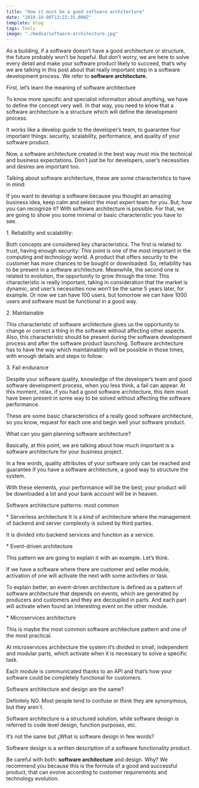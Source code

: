 ```yaml
---
title: "How it must be a good software architecture"
date: "2018-10-08T13:22:35.000Z"
template: blog
tags: Tools
image: "./media/software-architecture.jpg"
---
```


As a building, if a software doesn’t have a good architecture or structure, the future probably won’t be hopeful. But don’t worry, we are here to solve every detail and make your software product likely to succeed, that’s why we are talking in this post about that really important step in a software development process. We refer to **software architecture.** 

<title-2>First, let’s learn the meaning of software architecture</tittle-2>

To know more specific and specialist information about anything, we have to define the concept very well. In that way, you need to know that a software architecture is a structure which will define the development process. 

It works like a develop guide to the developer’s team, to guarantee four important things: security, scalability, performance, and quality of your software product. 

Now, a software architecture created in the best way must mix the technical and business expectations. Don’t just be for developers, user’s necessities and desires are important too.

<title-3>Talking about software architecture, these are some characteristics to have in mind:</tittle-3>

If you want to develop a software because you thought an amazing business idea, keep calm and select the most expert team for you. But, how you can recognize it? With software architecture is possible. For that, we are going to show you some minimal or basic characteristic you have to see. 

 
<title-2>1. Reliability and scalability:</tittle-2>

Both concepts are considered key characteristics. The first is related to trust, having enough security:  This point is one of the most important in the computing and technology world. A product that offers security to the customer has more chances to be bought or downloaded. So, reliability has to be present in a software architecture. 
Meanwhile, the second one is related to evolution, the opportunity to grow through the time: This characteristic is really important, taking in consideration that the market is dynamic, and user’s necessities now won’t be the same 5 years later, for example. Or now we can have 100 users, but tomorrow we can have 1000 users and software must be functional in a good way. 


<title-2>2. Maintainable</tittle-2>

This characteristic of software architecture gives us the opportunity to change or correct a thing in the software without affecting other aspects. 
Also, this characteristic should be present during the software development process and after the software product launching. 
Software architecture has to have the way which maintainability will be possible in those times, with enough details and steps to follow. 

<title-2>3. Fail endurance</tittle-2>
 
Despite your software quality, knowledge of the developer’s team and good software development process, when you less think, a fail can appear. At this moment, relax, if you had a good software architecture, this ítem must have been present in some way to be solved without affecting the software performance. 

These are some basic characteristics of a really good software architecture, so you know, request for each one and begin well your software product. 

<title-3>What can you gain planning software architecture?</tittle-3> 

Basically, at this point, we are talking about how much important is a software architecture for your business project. 

In a few words, quality attributes of your software only can be reached and guarantee if you have a software architecture, a good way to structure the system. 

With these elements, your performance will be the best; your product will be downloaded a lot and your bank account will be in heaven. 

<title-2>Software architecture patterns: most common</tittle-2> 

<title-4>* Serverless architecture</tittle-4>
It is a kind of architecture where the management of backend and server complexity is solved by third parties. 

It is divided into backend services and function as a service. 

<title-4>* Event-driven architecture</tittle-4> 

This pattern we are going to explain it with an example. Let’s think. 

If we have a software where there are customer and seller module, activation of one will activate the next with some activities or task. 

To explain better, an event-driven architecture is defined as a pattern of software architecture that depends on events, which are generated by producers and customers and they are decoupled in parts. And each part will activate when found an interesting event on the other module. 

<title-4>* Microservices architecture</tittle-4>

This is maybe the most common software architecture pattern and one of the most practical. 

At microservices architecture the system it’s divided in small, independent and modular parts, which activate when it is necessary to solve a specific task. 

Each module is communicated thanks to an API and that’s how your software could be completely functional for customers. 

<title-3>Software architecture and design are the same?</tittle-3> 

Definitely NO. Most people tend to confuse or think they are synonymous, but they aren´t. 

Software architecture is a structured solution, while software design is referred to code level design, function purposes, etc. 

<title-4>It’s not the same but ¿What is software design in few words?</tittle-4>

Software design is a written description of a software functionality product. 

Be careful with both: **software architecture** and design. Why? We recommend you because this is the formula of a good and successful product, that can evolve according to customer requirements and technology evolution.

